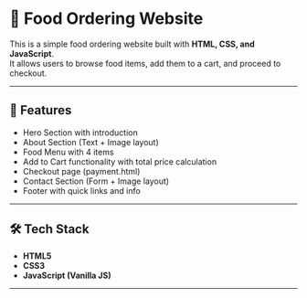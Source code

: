 # 🍴 Food Ordering Website

This is a simple food ordering website built with **HTML, CSS, and JavaScript**.  
It allows users to browse food items, add them to a cart, and proceed to checkout.  

---

## 🚀 Features
- Hero Section with introduction  
- About Section (Text + Image layout)  
- Food Menu with 4 items  
- Add to Cart functionality with total price calculation  
- Checkout page (payment.html)  
- Contact Section (Form + Image layout)  
- Footer with quick links and info  

---

## 🛠️ Tech Stack
- **HTML5**  
- **CSS3**  
- **JavaScript (Vanilla JS)**  

---
